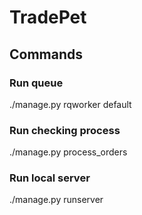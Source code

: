 # TradePet

## Commands

### Run queue

./manage.py rqworker default

### Run checking process

./manage.py process_orders

### Run local server

./manage.py runserver